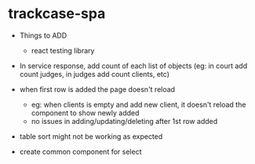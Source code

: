 # trackcase-spa

* Things to ADD
  * react testing library
* In service response, add count of each list of objects (eg: in court add count judges, in judges add count clients, etc)

* when first row is added the page doesn't reload
  * eg: when clients is empty and add new client, it doesn't reload the component to show newly added
  * no issues in adding/updating/deleting after 1st row added

* table sort might not be working as expected

* create common component for select
